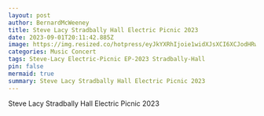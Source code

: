 ```yaml
---
layout: post
author: BernardMcWeeney
title: Steve Lacy Stradbally Hall Electric Picnic 2023
date: 2023-09-01T20:11:42.885Z
image: https://img.resized.co/hotpress/eyJkYXRhIjoie1widXJsXCI6XCJodHRwczpcXFwvXFxcL21lZGlhLmhvdHByZXNzLmNvbVxcXC91cGxvYWRzXFxcLzIwMjNcXFwvMDlcXFwvMDgxNTA1MTdcXFwvU3RldmUtTGFjeS1hdC1FbGVjdHJpYy1QaWNuaWMtMjAyMy4tQ29weXJpZ2h0LUFiaWdhaWwtUmluZy0xMy5qcGdcIixcIndpZHRoXCI6NjQ3LFwiaGVpZ2h0XCI6MzQwLFwiZGVmYXVsdFwiOlwiaHR0cHM6XFxcL1xcXC93d3cuaG90cHJlc3MuY29tXFxcL2lcXFwvbm8taW1hZ2UucG5nP3Y9OFwiLFwib3B0aW9uc1wiOltdfSIsImhhc2giOiI5YTY0ZmQyYTE3ZmQ1ZTJhOWViNmUwYWY5YTdiM2M1Yzk0NWE5YzY3In0=/steve-lacy-at-electric-picnic-2023-copyright-abigail-ring-13.jpg
categories: Music Concert
tags: Steve-Lacy Electric-Picnic EP-2023 Stradbally-Hall
pin: false
mermaid: true
summary: Steve Lacy Stradbally Hall Electric Picnic 2023
---
```

Steve Lacy Stradbally Hall Electric Picnic 2023